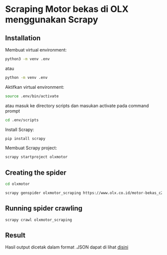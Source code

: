 # Scraping Motor bekas di OLX menggunakan Scrapy

## Installation

Membuat virtual environment:

```bash
python3 -m venv .env
```
atau
```bash
python -m venv .env
```

Aktifkan virtual environment:

```bash
source .env/bin/activate
```
atau masuk ke directory scripts dan masukan activate pada command prompt

```bash
cd .env/scripts
```

Install Scrapy:

```bash
pip install scrapy
```

Membuat Scrapy project:

```bash
scrapy startproject olxmotor
```

## Creating the spider

```bash
cd olxmotor
```
```bash
scrapy genspider olxmotor_scraping https://www.olx.co.id/motor-bekas_c200
```

## Running spider crawling

```bash
scrapy crawl olxmotor_scraping
```

## Result

Hasil output dicetak dalam format .JSON dapat di lihat [disini](olxmotor/spiders/output.json)
